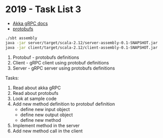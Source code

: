 # 2019 - Task List 3 


 - [Akka gRPC docs](https://developer.lightbend.com/docs/akka-grpc/current/overview.html#akka-grpc)
 - [protobufs](https://developers.google.com/protocol-buffers/)

```bash
./sbt assembly
java -jar server/target/scala-2.12/server-assembly-0.1-SNAPSHOT.jar
java -jar client/target/scala-2.12/client-assembly-0.1-SNAPSHOT.jar
```


1. Protobuf - protobufs definitions
2. Client - gRPC client using protobuf definitions
3. Server - gRPC server using protobufs definitions


Tasks:
1. Read about akka gRPC
2. Read about protobufs
3. Look at sample code
4. Add new method definition to protobuf definition
     - define new input object
     - define new output object
     - define new method
5. Implement method in the server
6. Add new method call in the client
